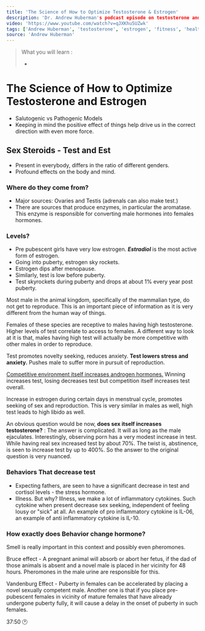 ```yaml
---
title: 'The Science of How to Optimize Testosterone & Estrogen'
description: 'Dr. Andrew Huberman's podcast episode on testosterone and estrogen optimisation.'
video: 'https://www.youtube.com/watch?v=qJXKhu5UZwk'
tags: ['Andrew Huberman', 'testosterone', 'estrogen', 'fitness', 'health', 'optimisation']
source: 'Andrew Huberman'
---
```


> What you will learn :
>
> - 

# The Science of How to Optimize Testosterone and Estrogen

- Salutogenic vs Pathogenic Models
- Keeping in mind the positive effect of things help drive us in the correct direction with even more force.

## Sex Steroids - Test and Est

- Present in everybody, differs in the ratio of different genders.
- Profound effects on the body and mind.

### Where do they come from?

- Major sources: Ovaries and Testis (adrenals can also make test.)
- There are sources that produce enzymes, in particular the aromatase. This enzyme is responsible for converting male hormones into females hormones.

### Levels?

- Pre pubescent girls have very low estrogen. ***Estradiol*** is the most active form of estrogen.
- Going into puberty, estrogen sky rockets.
- Estrogen dips after menopause.
- Similarly, test is low before puberty.
- Test skyrockets during puberty and drops at about 1% every year post puberty.

Most male in the animal kingdom, specifically of the mammalian type, do not get to reproduce. This is an important piece of information as it is very different from the human way of things.

Females of these species are receptive to males having high testosterone. Higher levels of test correlate to access to females. A different way to look at it is that, males having high test will actually be more competitive with other males in order to reproduce.

Test promotes novelty seeking, reduces anxiety. **Test lowers stress and anxiety.** Pushes male to suffer more in pursuit of reproduction.

<u>Competitive environment itself increases androgen hormones.</u> Winning increases test, losing decreases test but competition itself increases test overall.

Increase in estrogen during certain days in menstrual cycle, promotes seeking of sex and reproduction.
This is very similar in males as well, high test leads to high libido as well.

An obvious question would be now, **does sex itself increases testosterone?** : The answer is complicated. It will as long as the male ejaculates.
Interestingly, observing porn has a very modest increase in test. While having real sex increased test by about 70%. The twist is, abstinence, is seen to increase test by up to 400%. So the answer to the original question is very nuanced.

### Behaviors That decrease test

- Expecting fathers, are seen to have a significant decrease in test and cortisol levels - the stress hormone.
- Illness. But why? Illness, we make a lot of inflammatory cytokines. Such cytokine when present decrease sex seeking, independent of feeling lousy or "sick" at all. An example of pro inflammatory cytokine is IL-06, an example of anti inflammatory cytokine is IL-10.

### How exactly does Behavior change hormone?

Smell is really important in this context and possibly even pheromones.

Bruce effect - A pregnant animal will absorb or abort her fetus, if the dad of those animals is absent and a novel male is placed in her vicinity for 48 hours. Pheromones in the male urine are responsible for this.

Vandenburg Effect - Puberty in females can be accelerated by placing a novel sexually competent male. Another one is that if you place pre-pubescent females in vicinity of mature females that have already undergone puberty fully, it will cause a delay in the onset of puberty in such females.

37:50 :clock1: